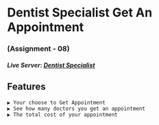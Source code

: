 # Dentist Specialist Get An Appointment
### (Assignment - 08)

##### Live Server: [Dentist Specialist](https://dentistspecialist.netlify.app/) 


## Features

    ▶ Your choose to Get Appointment
    ▶ See how many doctors you get an appointment
    ▶ The total cost of your appointment